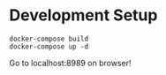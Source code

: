 # Development Setup

```
docker-compose build
docker-compose up -d
```

Go to localhost:8989 on browser!